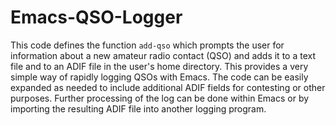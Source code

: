 # Emacs-QSO-Logger
This code defines the function `add-qso` which prompts the user for information about a new amateur radio contact (QSO) and adds it to a text file and to an ADIF file in the user's home directory.
This provides a very simple way of rapidly logging QSOs with Emacs. The code can be easily expanded as needed to include additional ADIF fields for contesting or other purposes. Further processing of the log can be done within Emacs or by importing the resulting ADIF file into another logging program. 
